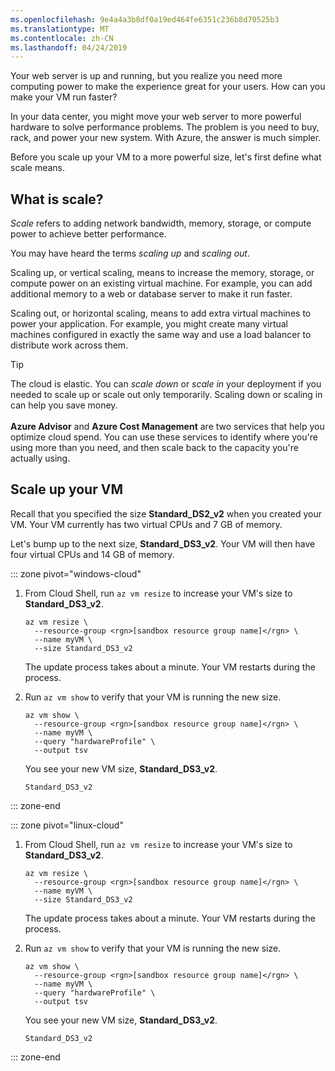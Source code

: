 ```yaml
---
ms.openlocfilehash: 9e4a4a3b8df0a19ed464fe6351c236b8d70525b3
ms.translationtype: MT
ms.contentlocale: zh-CN
ms.lasthandoff: 04/24/2019
---
```

Your web server is up and running, but you realize you need more computing power to make the experience great for your users. How can you make your VM run faster?

In your data center, you might move your web server to more powerful hardware to solve performance problems. The problem is you need to buy, rack, and power your new system. With Azure, the answer is much simpler.

Before you scale up your VM to a more powerful size, let's first define what scale means.

## <a name="what-is-scale"></a>What is scale?

_Scale_ refers to adding network bandwidth, memory, storage, or compute power to achieve better performance.  

You may have heard the terms _scaling up_ and _scaling out_.

Scaling up, or vertical scaling, means to increase the memory, storage, or compute power on an existing virtual machine. For example, you can add additional memory to a web or database server to make it run faster.

Scaling out, or horizontal scaling, means to add extra virtual machines to power your application. For example, you might create many virtual machines configured in exactly the same way and use a load balancer to distribute work across them.

> [!TIP]
> The cloud is elastic. You can _scale down_ or _scale in_ your deployment if you needed to scale up or scale out only temporarily. Scaling down or scaling in can help you save money.<br><br>**Azure Advisor** and **Azure Cost Management** are two services that help you optimize cloud spend. You can use these services to identify where you're using more than you need, and then scale back to the capacity you're actually using.

## <a name="scale-up-your-vm"></a>Scale up your VM

Recall that you specified the size **Standard_DS2_v2** when you created your VM. Your VM currently has two virtual CPUs and 7 GB of memory.

Let's bump up to the next size, **Standard_DS3_v2**. Your VM will then have four virtual CPUs and 14 GB of memory.

::: zone pivot="windows-cloud"

1. From Cloud Shell, run `az vm resize` to increase your VM's size to **Standard_DS3_v2**.

    ```azurecli
    az vm resize \
      --resource-group <rgn>[sandbox resource group name]</rgn> \
      --name myVM \
      --size Standard_DS3_v2
    ```
    The update process takes about a minute. Your VM restarts during the process.

1. Run `az vm show` to verify that your VM is running the new size.

    ```azurecli
    az vm show \
      --resource-group <rgn>[sandbox resource group name]</rgn> \
      --name myVM \
      --query "hardwareProfile" \
      --output tsv
    ```
    You see your new VM size, **Standard_DS3_v2**.
    ```output
    Standard_DS3_v2
    ```

::: zone-end

::: zone pivot="linux-cloud"

1. From Cloud Shell, run `az vm resize` to increase your VM's size to **Standard_DS3_v2**.

    ```azurecli
    az vm resize \
      --resource-group <rgn>[sandbox resource group name]</rgn> \
      --name myVM \
      --size Standard_DS3_v2
    ```
    The update process takes about a minute. Your VM restarts during the process.

1. Run `az vm show` to verify that your VM is running the new size.

    ```azurecli
    az vm show \
      --resource-group <rgn>[sandbox resource group name]</rgn> \
      --name myVM \
      --query "hardwareProfile" \
      --output tsv
    ```
    You see your new VM size, **Standard_DS3_v2**.
    ```output
    Standard_DS3_v2
    ```

::: zone-end